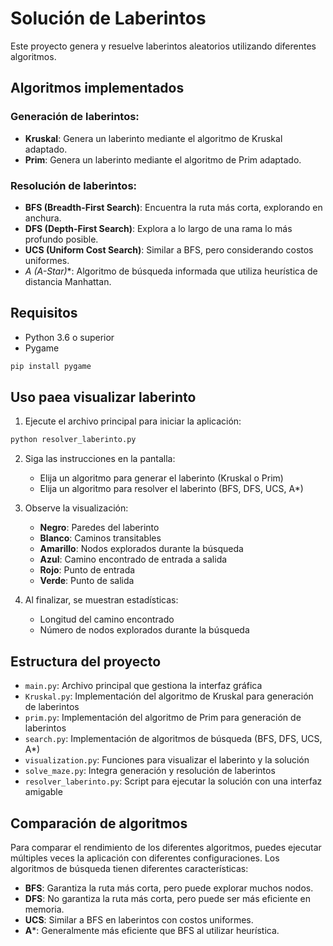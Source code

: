 # Solución de Laberintos

Este proyecto genera y resuelve laberintos aleatorios utilizando diferentes algoritmos.

## Algoritmos implementados

### Generación de laberintos:
- **Kruskal**: Genera un laberinto mediante el algoritmo de Kruskal adaptado.
- **Prim**: Genera un laberinto mediante el algoritmo de Prim adaptado.

### Resolución de laberintos:
- **BFS (Breadth-First Search)**: Encuentra la ruta más corta, explorando en anchura.
- **DFS (Depth-First Search)**: Explora a lo largo de una rama lo más profundo posible.
- **UCS (Uniform Cost Search)**: Similar a BFS, pero considerando costos uniformes.
- **A* (A-Star)**: Algoritmo de búsqueda informada que utiliza heurística de distancia Manhattan.

## Requisitos

- Python 3.6 o superior
- Pygame

```bash
pip install pygame
```

## Uso paea visualizar laberinto

1. Ejecute el archivo principal para iniciar la aplicación:

```bash
python resolver_laberinto.py
```

2. Siga las instrucciones en la pantalla:
   - Elija un algoritmo para generar el laberinto (Kruskal o Prim)
   - Elija un algoritmo para resolver el laberinto (BFS, DFS, UCS, A*)

3. Observe la visualización:
   - **Negro**: Paredes del laberinto
   - **Blanco**: Caminos transitables
   - **Amarillo**: Nodos explorados durante la búsqueda
   - **Azul**: Camino encontrado de entrada a salida
   - **Rojo**: Punto de entrada
   - **Verde**: Punto de salida

4. Al finalizar, se muestran estadísticas:
   - Longitud del camino encontrado
   - Número de nodos explorados durante la búsqueda

## Estructura del proyecto

- `main.py`: Archivo principal que gestiona la interfaz gráfica
- `Kruskal.py`: Implementación del algoritmo de Kruskal para generación de laberintos
- `prim.py`: Implementación del algoritmo de Prim para generación de laberintos
- `search.py`: Implementación de algoritmos de búsqueda (BFS, DFS, UCS, A*)
- `visualization.py`: Funciones para visualizar el laberinto y la solución
- `solve_maze.py`: Integra generación y resolución de laberintos
- `resolver_laberinto.py`: Script para ejecutar la solución con una interfaz amigable

## Comparación de algoritmos

Para comparar el rendimiento de los diferentes algoritmos, puedes ejecutar múltiples veces la aplicación con diferentes configuraciones. Los algoritmos de búsqueda tienen diferentes características:

- **BFS**: Garantiza la ruta más corta, pero puede explorar muchos nodos.
- **DFS**: No garantiza la ruta más corta, pero puede ser más eficiente en memoria.
- **UCS**: Similar a BFS en laberintos con costos uniformes.
- **A***: Generalmente más eficiente que BFS al utilizar heurística.